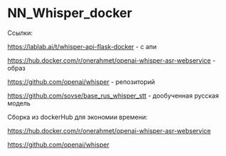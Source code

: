 # NN_Whisper_docker

Ссылки:

https://lablab.ai/t/whisper-api-flask-docker                      - с апи

https://hub.docker.com/r/onerahmet/openai-whisper-asr-webservice  - образ

https://github.com/openai/whisper                                 - репозиторий

https://github.com/sovse/base_rus_whisper_stt                     - дообученная русская модель


Сборка из dockerHub для экономии времени:

https://hub.docker.com/r/onerahmet/openai-whisper-asr-webservice

https://github.com/openai/whisper
